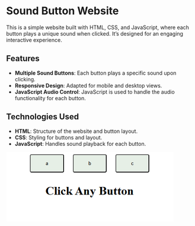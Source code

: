 # Sound Button Website

This is a simple website built with HTML, CSS, and JavaScript, where each button plays a unique sound when clicked. It’s designed for an engaging interactive experience.

## Features

- **Multiple Sound Buttons**: Each button plays a specific sound upon clicking.
- **Responsive Design**: Adapted for mobile and desktop views.
- **JavaScript Audio Control**: JavaScript is used to handle the audio functionality for each button.

## Technologies Used

- **HTML**: Structure of the website and button layout.
- **CSS**: Styling for buttons and layout.
- **JavaScript**: Handles sound playback for each button.

![Homepage Screenshot](homepage.png)
